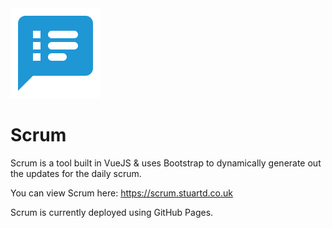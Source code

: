 <img src="./scrum.svg">
<h1>Scrum</h1>

Scrum is a tool built in VueJS & uses Bootstrap to dynamically generate out the updates for the daily scrum.

You can view Scrum here: https://scrum.stuartd.co.uk

Scrum is currently deployed using GitHub Pages.
